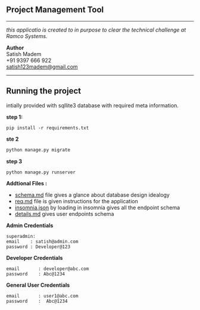 
## Project Management Tool

---
_this applicatio is created to in purpose to clear the technical challenge at Ramco Systems._

**Author** \
Satish Madem \
+91 9397 666 922 \
satish123madem@gmail.com

---

## Running the project

intially provided with sqllite3 database with required meta information.

**step 1:**
```shell
pip install -r requirements.txt
```
**ste 2**
```python 
python manage.py migrate
```
**step 3**
```python
python manage.py runserver
```

**Addtional Files :** 

- [schema.md](./schema.md) file gives a glance about database design idealogy
- [req.md](./req.md) file is given instructions for the application 
- [insomnia.json](./Insomnia_2024-03-25.json) by loading in insomnia gives all the endpoint schema
- [details.md](./details.md) gives user endpoints schema

**Admin Credentials**

    superadmin:
    email    : satish@admin.com
    password : Developer@123

**Developer Credentials**

    email       : developer@abc.com
    password    : Abc@1234

**General User Credentials**

    email       : user1@abc.com
    password    :  Abc@1234







